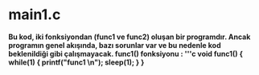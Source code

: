 # main1.c
**Bu kod, iki fonksiyondan (func1 ve func2) oluşan bir programdır. Ancak programın genel akışında, bazı sorunlar var ve bu nedenle kod beklenildiği gibi çalışmayacak.
func1() fonksiyonu : 
'''c
void func1() {
    while(1) {
        printf("func1 \n");
        sleep(1);
    }
}**
     
